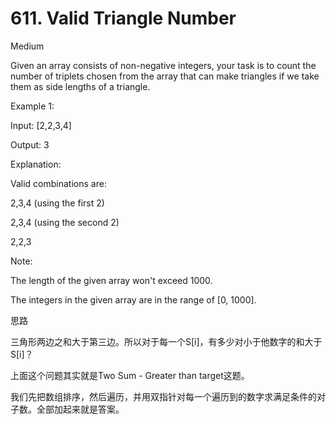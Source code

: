 # 611. Valid Triangle Number

Medium

Given an array consists of non-negative integers, your task is to count the number of triplets chosen from the array that can make triangles if we take them as side lengths of a triangle.

Example 1:

Input: [2,2,3,4]

Output: 3

Explanation:

Valid combinations are: 

2,3,4 (using the first 2)

2,3,4 (using the second 2)

2,2,3

Note:

The length of the given array won't exceed 1000.

The integers in the given array are in the range of [0, 1000].


思路

三角形两边之和大于第三边。所以对于每一个S[i]，有多少对小于他数字的和大于S[i]？

上面这个问题其实就是Two Sum - Greater than target这题。

我们先把数组排序，然后遍历，并用双指针对每一个遍历到的数字求满足条件的对子数。全部加起来就是答案。

